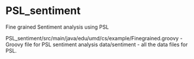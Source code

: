 PSL_sentiment
=============

Fine grained Sentiment analysis using PSL

PSL_sentiment/src/main/java/edu/umd/cs/example/Finegrained.groovy - Groovy file for PSL sentiment analysis
data/sentiment - all the data files for PSL.
